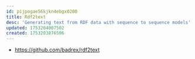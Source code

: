```yaml
---
id: pijpogae56kjkn4ebgx0200
title: Rdf2text
desc: 'Generating text from RDF data with sequence to sequence models'
updated: 1753204007502
created: 1753203876506
---
```


- https://github.com/badrex/rdf2text